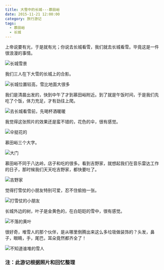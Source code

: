 ```yaml
---
title: 大雪中的长城---慕田峪
date: 2015-11-21 12:00:00
category: 旅行游记
tags:
  - 慕田峪
  - 长城
---
```


上帝说要有光，于是就有光；你说去长城看雪，我们就去长城看雪。毕竟这是一件很浪漫的事情。

![长城雪景](大雪中的长城---慕田峪/3.JPG)

<!--more-->

我们三人在下大雪的长城上的合影。

![长城位置较高，雪比地面大很多](大雪中的长城---慕田峪/1.JPG)


我们是清晨出发的，快到中午了才到慕田峪附近。到了就是午饭时间，于是我们先吃了个饭，体力充足，才有劲往上爬。

![去长城看雪前，先喝杯酒暖暖](大雪中的长城---慕田峪/2.JPG)

我觉得这张照片的效果还是蛮不错的，花色的伞，很有感觉。

![伞挺花的](大雪中的长城---慕田峪/4.jpg)

慕田峪三个大字。

![大门](大雪中的长城---慕田峪/5.JPG)

慕田峪不同于八达岭，店子和吃的很多。看到吉野家，就想起我们在音乐雷达工作的日子，那时候我们天天吃吉野家，都快要吐了。

![吉野家](大雪中的长城---慕田峪/6.jpg)

觉得打雪仗的小朋友特别可爱，忍不住偷拍一张。

![打雪仗的小朋友](大雪中的长城---慕田峪/7.jpg)

长城外边的树，叶子是金黄色的，在白皑皑的雪中，很有感觉。

![不落的黄叶](大雪中的长城---慕田峪/8.jpg)

很好奇，堆雪人的那个伙伴，是从哪里倒腾出来这么多垃圾做装饰的？头发，鼻子，眼睛，手，尾巴，耳朵竟然都齐全了！

![不知道谁堆的雪人](大雪中的长城---慕田峪/9.jpg)



### 注：此游记根据照片和回忆整理
